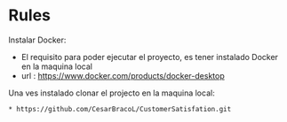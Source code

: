 # Rules

Instalar Docker:
 - El requisito para poder ejecutar el proyecto, es tener instalado Docker en la maquina local
 - url : https://www.docker.com/products/docker-desktop

Una ves instalado clonar el projecto en la maquina local:

```git
* https://github.com/CesarBracoL/CustomerSatisfation.git
